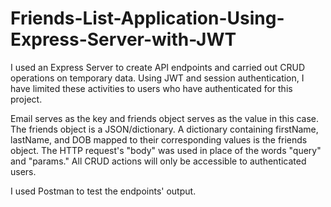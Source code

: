 # Friends-List-Application-Using-Express-Server-with-JWT

I used an Express Server to create API endpoints and carried out CRUD operations on temporary data. Using JWT and session authentication, I have limited these activities to users who have authenticated for this project.

Email serves as the key and friends object serves as the value in this case. The friends object is a JSON/dictionary. A dictionary containing firstName, lastName, and DOB mapped to their corresponding values is the friends object. The HTTP request's "body" was used in place of the words "query" and "params." All CRUD actions will only be accessible to authenticated users.

I used Postman to test the endpoints' output.
